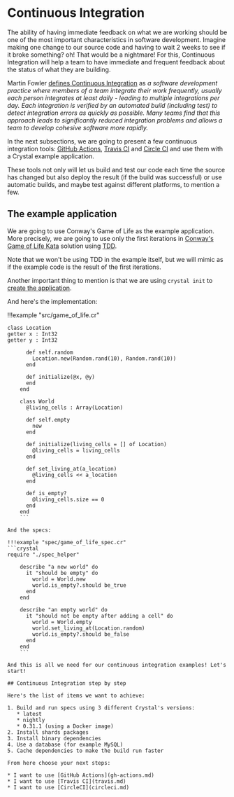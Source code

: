 # Continuous Integration

The ability of having immediate feedback on what we are working should be one of the most important characteristics in software development. Imagine making one change to our source code and having to wait 2 weeks to see if it broke something? oh! That would be a nightmare! For this, Continuous Integration will help a team to have immediate and frequent feedback about the status of what they are building.

Martin Fowler [defines Continuous Integration](https://www.martinfowler.com/articles/continuousIntegration.html) as
_a software development practice where members of a team integrate their work frequently, usually each person integrates at least daily - leading to multiple integrations per day. Each integration is verified by an automated build (including test) to detect integration errors as quickly as possible. Many teams find that this approach leads to significantly reduced integration problems and allows a team to develop cohesive software more rapidly._

In the next subsections, we are going to present a few continuous integration tools: [GitHub Actions](https://docs.github.com/actions), [Travis CI](https://travis-ci.org/) and [Circle CI](https://circleci.com/) and use them with a Crystal example application.

These tools not only will let us build and test our code each time the source has changed but also deploy the result (if the build was successful) or use automatic builds, and maybe test against different platforms, to mention a few.

## The example application

We are going to use Conway's Game of Life as the example application. More precisely, we are going to use only the first iterations in [Conway's Game of Life Kata](http://codingdojo.org/kata/GameOfLife/) solution using [TDD](https://martinfowler.com/bliki/TestDrivenDevelopment.html).

Note that we won't be using TDD in the example itself, but we will mimic as if the example code is the result of the first iterations.

Another important thing to mention is that we are using `crystal init` to [create the application](../using_the_compiler/#creating-a-crystal-project).

And here's the implementation:

!!!example "src/game_of_life.cr"
```crystal
class Location
getter x : Int32
getter y : Int32

      def self.random
        Location.new(Random.rand(10), Random.rand(10))
      end

      def initialize(@x, @y)
      end
    end

    class World
      @living_cells : Array(Location)

      def self.empty
        new
      end

      def initialize(living_cells = [] of Location)
        @living_cells = living_cells
      end

      def set_living_at(a_location)
        @living_cells << a_location
      end

      def is_empty?
        @living_cells.size == 0
      end
    end
    ```

And the specs:

!!!example "spec/game_of_life_spec.cr"
```crystal
require "./spec_helper"

    describe "a new world" do
      it "should be empty" do
        world = World.new
        world.is_empty?.should be_true
      end
    end

    describe "an empty world" do
      it "should not be empty after adding a cell" do
        world = World.empty
        world.set_living_at(Location.random)
        world.is_empty?.should be_false
      end
    end
    ```

And this is all we need for our continuous integration examples! Let's start!

## Continuous Integration step by step

Here's the list of items we want to achieve:

1. Build and run specs using 3 different Crystal's versions:
   * latest
   * nightly
   * 0.31.1 (using a Docker image)
2. Install shards packages
3. Install binary dependencies
4. Use a database (for example MySQL)
5. Cache dependencies to make the build run faster

From here choose your next steps:

* I want to use [GitHub Actions](gh-actions.md)
* I want to use [Travis CI](travis.md)
* I want to use [CircleCI](circleci.md)
